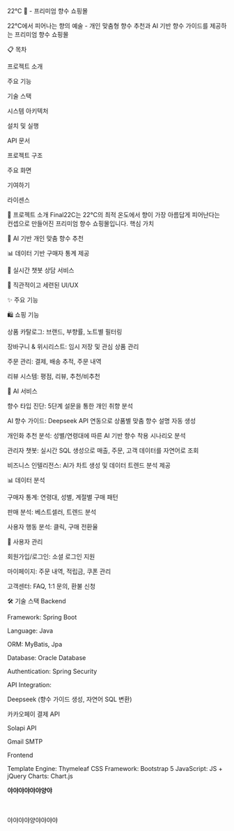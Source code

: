 22°C 🌸 - 프리미엄 향수 쇼핑몰

22°C에서 피어나는 향의 예술 - 개인 맞춤형 향수 추천과 AI 기반 향수 가이드를 제공하는 프리미엄 향수 쇼핑몰

📋 목차

프로젝트 소개

주요 기능

기술 스택

시스템 아키텍처

설치 및 실행

API 문서

프로젝트 구조

주요 화면

기여하기

라이센스

🎯 프로젝트 소개
Final22C는 22°C의 최적 온도에서 향이 가장 아름답게 피어난다는 컨셉으로 만들어진 프리미엄 향수 쇼핑몰입니다.
핵심 가치

🤖 AI 기반 개인 맞춤 향수 추천

📊 데이터 기반 구매자 통계 제공

💬 실시간 챗봇 상담 서비스

🎨 직관적이고 세련된 UI/UX

✨ 주요 기능

🛍️ 쇼핑 기능

상품 카탈로그: 브랜드, 부향률, 노트별 필터링

장바구니 & 위시리스트: 임시 저장 및 관심 상품 관리

주문 관리: 결제, 배송 추적, 주문 내역

리뷰 시스템: 평점, 리뷰, 추천/비추천

🤖 AI 서비스

향수 타입 진단: 5단계 설문을 통한 개인 취향 분석

AI 향수 가이드: Deepseek API 연동으로 상품별 맞춤 향수 설명 자동 생성

개인화 추천 분석: 성별/연령대에 따른 AI 기반 향수 착용 시나리오 분석

관리자 챗봇: 실시간 SQL 생성으로 매출, 주문, 고객 데이터를 자연어로 조회

비즈니스 인텔리전스: AI가 차트 생성 및 데이터 트렌드 분석 제공

📊 데이터 분석

구매자 통계: 연령대, 성별, 계절별 구매 패턴

판매 분석: 베스트셀러, 트렌드 분석

사용자 행동 분석: 클릭, 구매 전환율

👤 사용자 관리

회원가입/로그인: 소셜 로그인 지원

마이페이지: 주문 내역, 적립금, 쿠폰 관리

고객센터: FAQ, 1:1 문의, 환불 신청

🛠 기술 스택
Backend

Framework: Spring Boot

Language: Java

ORM: MyBatis, Jpa

Database: Oracle Database

Authentication: Spring Security 

API Integration:

Deepseek (향수 가이드 생성, 자연어 SQL 변환)

카카오페이 결제 API

Solapi API

Gmail SMTP


Frontend

Template Engine: Thymeleaf
CSS Framework: Bootstrap 5
JavaScript: JS + jQuery
Charts: Chart.js

<strong>야야야야야야양야</strong> <br><br><br>
<div>야야야야양야야야야</div>
